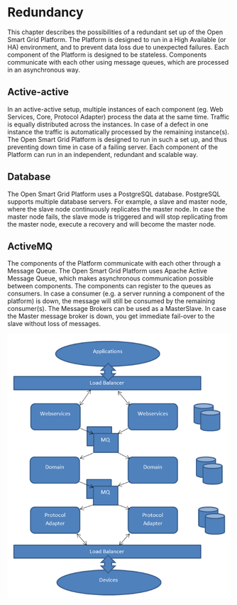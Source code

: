 # Redundancy

This chapter describes the possibilities of a redundant set up of the Open Smart Grid Platform. The Platform is designed to run in a High Available \(or HA\) environment, and to prevent data loss due to unexpected failures. Each component of the Platform is designed to be stateless. Components communicate with each other using message queues, which are processed in an asynchronous way.

## Active-active

In an active-active setup, multiple instances of each component \(eg. Web Services, Core, Protocol Adapter\) process the data at the same time. Traffic is equally distributed across the instances. In case of a defect in one instance the traffic is automatically processed by the remaining instance\(s\). The Open Smart Grid Platform is designed to run in such a set up, and thus preventing down time in case of a failing server. Each component of the Platform can run in an independent, redundant and scalable way.

## Database

The Open Smart Grid Platform uses a PostgreSQL database. PostgreSQL supports multiple database servers. For example, a slave and master node, where the slave node continuously replicates the master node. In case the master node fails, the slave mode is triggered and will stop replicating from the master node, execute a recovery and will become the master node.

## ActiveMQ

The components of the Platform communicate with each other through a Message Queue. The Open Smart Grid Platform uses Apache Active Message Queue, which makes asynchronous communication possible between components. The components can register to the queues as consumers. In case a consumer \(e.g. a server running a component of the platform\) is down, the message will still be consumed by the remaining consumer\(s\). The Message Brokers can be used as a MasterSlave. In case the Master message broker is down, you get immediate fail-over to the slave without loss of messages.

![Redundancy](../../.gitbook/assets/redundancy.png)

